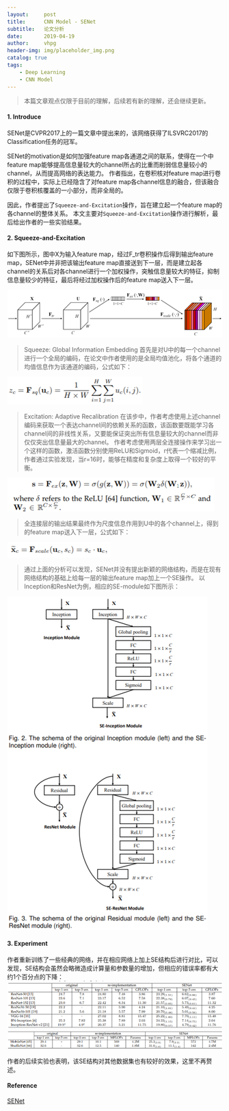 ```yaml
---
layout:     post
title:      CNN Model - SENet
subtitle:   论文分析
date:       2019-04-19
author:     vhpg
header-img: img/placeholder_img.png
catalog: true
tags:
    - Deep Learning
    - CNN Model
---
```

> 本篇文章观点仅限于目前的理解，后续若有新的理解，还会继续更新。

#### 1. Introduce
SENet是CVPR2017上的一篇文章中提出来的，该网络获得了ILSVRC2017的Classification任务的冠军。

SENet的motivation是如何加强feature map各通道之间的联系，使得在一个中feature map能够提高信息量较大的channel所占的比重而削弱信息量较小的channel，从而提高网络的表达能力。
作者指出，在卷积核对feature map进行卷积的过程中，实际上已经隐含了对feature map各channel信息的融合，但该融合仅限于卷积核覆盖的一小部分，而非全局的。

因此，作者提出了`Squeeze-and-Excitation`操作，旨在建立起一个feature map的各channel的整体关系。
本文主要对`Squeeze-and-Excitation`操作进行解析，最后给出作者的一些实验结果。

#### 2. Squeeze-and-Excitation
如下图所示，图中X为输入feature map，经过F_tr卷积操作后得到输出feature map，SENet中并非把该输出feature map直接送到下一层，而是建立起各channel的关系后对各channel进行一个加权操作，突触信息量较大的特征，抑制信息量较少的特征，最后将经过加权操作后的feature map送入下一层。

![2019-04-19_102111](/assets/2019-04-19_102111.png)

> Squeeze: Global Information Embedding
首先是对U中的每一个channel进行一个全局的编码，在论文中作者使用的是全局均值池化，将各个通道的均值信息作为该通道的编码，公式如下：

![2019-04-19_103039](/assets/2019-04-19_103039.png)

> Excitation: Adaptive Recalibration
在该步中，作者考虑使用上述channel编码来获取一个表达channel间的依赖关系的函数，该函数要既能学习各channel间的非线性关系，又要能保证突出所有信息量较大的channel而非仅仅突出信息量最大的channel。
作者考虑使用两层全连接操作来学习出一个这样的函数，激活函数分别使用ReLU和Sigmoid，r代表一个缩减比例，作者通过实验发现，当r=16时，能够在精度和复杂度上取得一个较好的平衡。

![2019-04-19_103941](/assets/2019-04-19_103941.png)

> 全连接层的输出结果最终作为尺度信息作用到U中的各个channel上，得到的feature map送入下一层，公式如下：

![2019-04-19_104327](/assets/2019-04-19_104327.png)

> 通过上面的分析可以发现，SENet并没有提出新颖的网络结构，而是在现有网络结构的基础上给每一层的输出feature map加上一个SE操作。
以Inception和ResNet为例，相应的SE-module如下图所示：

![2019-04-19_104746](/assets/2019-04-19_104746.png)

#### 3. Experiment
作者重新训练了一些经典的网络，并在相应网络上加上SE结构后进行对比，可以发现，SE结构会虽然会略微造成计算量和参数量的增加，但相应的错误率都有大约1个百分点的下降：
![2019-04-19_105549](/assets/2019-04-19_105549.png)
![2019-04-19_105613](/assets/2019-04-19_105613.png)

作者的后续实验也表明，该SE结构对其他数据集也有较好的效果，这里不再赘述。

#### Reference
[SENet](https://arxiv.org/pdf/1709.01507.pdf)
